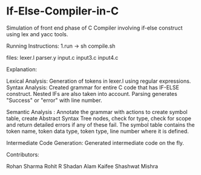 # If-Else-Compiler-in-C
Simulation of front end phase of C Compiler involving if-else construct using lex and yacc tools.


Running Instructions:
1.run -> sh compile.sh


files:
lexer.l
parser.y
input.c
input3.c
input4.c

Explanation:

Lexical Analysis: Generation of tokens in lexer.l using regular expressions.
Syntax Analysis: Created grammar for entire C code that has IF-ELSE construct. Nested IFs are also taken into account. Parsing generates "Success" or "error" with line number.

Semantic Analysis : Annotate the grammar with actions to create symbol table, create Abstract Syntax Tree nodes, check for type, check for scope and return detailed errors if any of these fail. The symbol table contains the token name, token data type, token type, line number where it is defined.

Intermediate Code Generation: Generated intermediate code on the fly.

Contributors:

Rohan Sharma
Rohit R
Shadan Alam Kaifee
Shashwat Mishra

